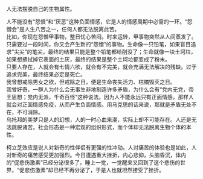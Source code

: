 人无法摆脱自己的生物属性。  

人不能没有“怨恨”和“厌恶”这种负面情感，它是人的情感周期中必需的一环。“怨憎会”是人生八苦之一，任何人都无法脱离此苦。    
比如，你现在怨憎甲事物，整日忧心苦闷。时来运转，甲事物突然从人间蒸发了。只需要过一段时间，你又会产生新的“怨憎”的事物。生命像一只铅笔，如果盲目追求“尖尖”的笔尖，最终的结果只能是整个铅笔都给削没了；生命就像一块土坷垃，如果想拂拭掉它表面的土灰，最终的结果是整个土坷垃都变成了粉末。  
只要人存在，人就会有七情六欲，就会有不完美，就会充满无法解决的残缺。过于追求完美，最终结果必定是死亡。  
我曾想戒除男女之欲，但戒除之日，便是生命丧失活力、枯槁毁灭之日。  
我曾好奇，一群人为什么会无事生非地制造许多矛盾，为什么会有“党内无党，帝王思想；党内无派，千奇百怪”这种说法。因为人不能永远只有正面情感，那样人就会对正面情感免疫，从而产生负面情感。用马克思的话来说，那就是矛盾无处不在，不可消除。     
乌托邦的美梦只是人的幻想，人的一时心血来潮，实际上却不可能存在。人还是无法跳脱诸苦。社会形态是一种宏观的组织形式，而个体却无法脱离生物个体的本性。    


柯立芝效应是说人对新奇的性伴侣有更强的性冲动。人对痛苦的体验也是如此，人对新奇的痛苦感受更加强烈。今日遭遇重大挫折，内心悲抑，头脑昏沉，体内的“促悲伤激素”已经分泌很多了。睡上一觉，一觉醒来又回到了这个悲伤的世界，“促悲伤激素”却已经不再分泌了，于是人也就坦然接受了挫折。
